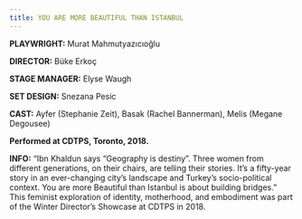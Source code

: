 ```yaml
---
title: YOU ARE MORE BEAUTIFUL THAN ISTANBUL
---
```


**PLAYWRIGHT:** Murat Mahmutyazıcıoğlu 

**DIRECTOR:** Büke Erkoç

**STAGE MANAGER:** Elyse Waugh

**SET DESIGN:** Snezana Pesic

**CAST:** Ayfer (Stephanie Zeit), Basak (Rachel Bannerman), Melis (Megane Degousee)

**Performed at CDTPS, Toronto, 2018.**

**INFO:**
“Ibn Khaldun says “Geography is destiny”. Three women from different generations, on their chairs, are telling their stories. It’s a fifty-year story in an ever-changing city’s landscape and Turkey’s socio-political context. You are more Beautiful than Istanbul is about building bridges.” This feminist exploration of identity, motherhood, and embodiment was part of the Winter Director’s Showcase at CDTPS in 2018. 
